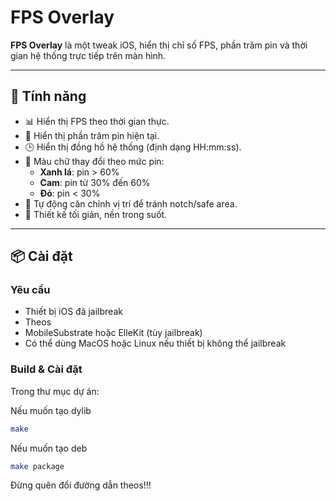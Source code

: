 # FPS Overlay

**FPS Overlay** là một tweak iOS, hiển thị chỉ số FPS, phần trăm pin và thời gian hệ thống trực tiếp trên màn hình.

---

## 🚀 Tính năng

- 📊 Hiển thị FPS theo thời gian thực.
- 🔋 Hiển thị phần trăm pin hiện tại.
- 🕒 Hiển thị đồng hồ hệ thống (định dạng HH:mm:ss).
- 🎨 Màu chữ thay đổi theo mức pin:
  - **Xanh lá**: pin > 60%
  - **Cam**: pin từ 30% đến 60%
  - **Đỏ**: pin < 30%
- 📱 Tự động căn chỉnh vị trí để tránh notch/safe area.
- 🧼 Thiết kế tối giản, nền trong suốt.

---

## 📦 Cài đặt

### Yêu cầu
- Thiết bị iOS đã jailbreak
- Theos
- MobileSubstrate hoặc ElleKit (tùy jailbreak)
- Có thể dùng MacOS hoặc Linux nếu thiết bị không thể jailbreak

### Build & Cài đặt
Trong thư mục dự án:

Nếu muốn tạo dylib
```bash
make
```
Nếu muốn tạo deb
```bash
make package
```

Đừng quên đổi đường dẫn theos!!!
